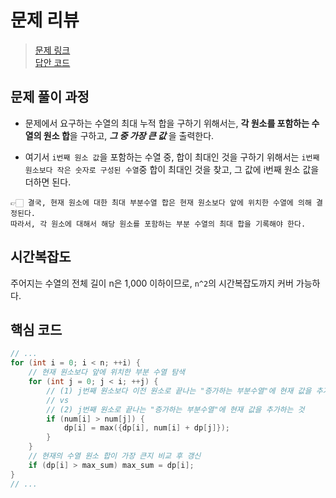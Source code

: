 # 문제 리뷰

> [문제 링크](https://www.acmicpc.net/problem/11055)  
> [답안 코드](https://github.com/minSsan/algorithm/blob/main/baekjoon/%EB%8F%99%EC%A0%81%EA%B3%84%ED%9A%8D%EB%B2%95/11055.cpp)

## 문제 풀이 과정

- 문제에서 요구하는 수열의 최대 누적 합을 구하기 위해서는, **각 원소를 포함하는 수열의 원소 합**을 구하고, **_그 중 가장 큰 값_** 을 출력한다.

- 여기서 `i번째 원소 값`을 포함하는 수열 중, 합이 최대인 것을 구하기 위해서는 `i번째 원소보다 작은 숫자로 구성된 수열`중 합이 최대인 것을 찾고, 그 값에 i번째 원소 값을 더하면 된다.

```
👉🏻 결국, 현재 원소에 대한 최대 부분수열 합은 현재 원소보다 앞에 위치한 수열에 의해 결정된다.
따라서, 각 원소에 대해서 해당 원소를 포함하는 부분 수열의 최대 합을 기록해야 한다.
```

## 시간복잡도

주어지는 수열의 전체 길이 n은 1,000 이하이므로, `n^2`의 시간복잡도까지 커버 가능하다.

## 핵심 코드

```cpp
// ...
for (int i = 0; i < n; ++i) {
    // 현재 원소보다 앞에 위치한 부분 수열 탐색
    for (int j = 0; j < i; ++j) {
        // (1) j번째 원소보다 이전 원소로 끝나는 "증가하는 부분수열"에 현재 값을 추가하는 것
        // vs
        // (2) j번째 원소로 끝나는 "증가하는 부분수열"에 현재 값을 추가하는 것
        if (num[i] > num[j]) {
            dp[i] = max({dp[i], num[i] + dp[j]});
        }
    }
    // 현재의 수열 원소 합이 가장 큰지 비교 후 갱신
    if (dp[i] > max_sum) max_sum = dp[i];
}
// ...
```
